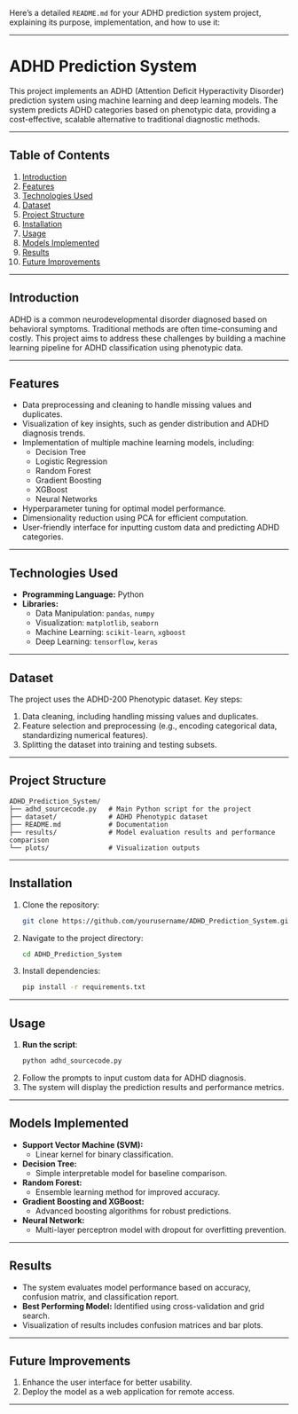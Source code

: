 Here’s a detailed `README.md` for your ADHD prediction system project, explaining its purpose, implementation, and how to use it:

---

# ADHD Prediction System

This project implements an ADHD (Attention Deficit Hyperactivity Disorder) prediction system using machine learning and deep learning models. The system predicts ADHD categories based on phenotypic data, providing a cost-effective, scalable alternative to traditional diagnostic methods.

---

## Table of Contents
1. [Introduction](#introduction)
2. [Features](#features)
3. [Technologies Used](#technologies-used)
4. [Dataset](#dataset)
5. [Project Structure](#project-structure)
6. [Installation](#installation)
7. [Usage](#usage)
8. [Models Implemented](#models-implemented)
9. [Results](#results)
10. [Future Improvements](#future-improvements)

---

## Introduction
ADHD is a common neurodevelopmental disorder diagnosed based on behavioral symptoms. Traditional methods are often time-consuming and costly. This project aims to address these challenges by building a machine learning pipeline for ADHD classification using phenotypic data.

---

## Features
- Data preprocessing and cleaning to handle missing values and duplicates.
- Visualization of key insights, such as gender distribution and ADHD diagnosis trends.
- Implementation of multiple machine learning models, including:
  - Decision Tree
  - Logistic Regression
  - Random Forest
  - Gradient Boosting
  - XGBoost
  - Neural Networks
- Hyperparameter tuning for optimal model performance.
- Dimensionality reduction using PCA for efficient computation.
- User-friendly interface for inputting custom data and predicting ADHD categories.

---

## Technologies Used
- **Programming Language:** Python
- **Libraries:** 
  - Data Manipulation: `pandas`, `numpy`
  - Visualization: `matplotlib`, `seaborn`
  - Machine Learning: `scikit-learn`, `xgboost`
  - Deep Learning: `tensorflow`, `keras`

---

## Dataset
The project uses the ADHD-200 Phenotypic dataset. Key steps:
1. Data cleaning, including handling missing values and duplicates.
2. Feature selection and preprocessing (e.g., encoding categorical data, standardizing numerical features).
3. Splitting the dataset into training and testing subsets.

---

## Project Structure
```
ADHD_Prediction_System/
├── adhd_sourcecode.py   # Main Python script for the project
├── dataset/             # ADHD Phenotypic dataset
├── README.md            # Documentation
├── results/             # Model evaluation results and performance comparison
└── plots/               # Visualization outputs
```

---

## Installation
1. Clone the repository:
   ```bash
   git clone https://github.com/yourusername/ADHD_Prediction_System.git
   ```
2. Navigate to the project directory:
   ```bash
   cd ADHD_Prediction_System
   ```
3. Install dependencies:
   ```bash
   pip install -r requirements.txt
   ```

---

## Usage
1. **Run the script**:
   ```bash
   python adhd_sourcecode.py
   ```
2. Follow the prompts to input custom data for ADHD diagnosis.
3. The system will display the prediction results and performance metrics.

---

## Models Implemented
- **Support Vector Machine (SVM):**
  - Linear kernel for binary classification.
- **Decision Tree:**
  - Simple interpretable model for baseline comparison.
- **Random Forest:**
  - Ensemble learning method for improved accuracy.
- **Gradient Boosting and XGBoost:**
  - Advanced boosting algorithms for robust predictions.
- **Neural Network:**
  - Multi-layer perceptron model with dropout for overfitting prevention.

---

## Results
- The system evaluates model performance based on accuracy, confusion matrix, and classification report.
- **Best Performing Model:** Identified using cross-validation and grid search.
- Visualization of results includes confusion matrices and bar plots.

---

## Future Improvements
1. Enhance the user interface for better usability.
2. Deploy the model as a web application for remote access.

---
